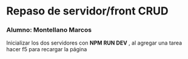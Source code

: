 # Repaso de servidor/front CRUD
### Alumno: Montellano Marcos
Inicializar los dos servidores con **NPM RUN DEV** , al agregar una tarea hacer f5 para recargar la página
